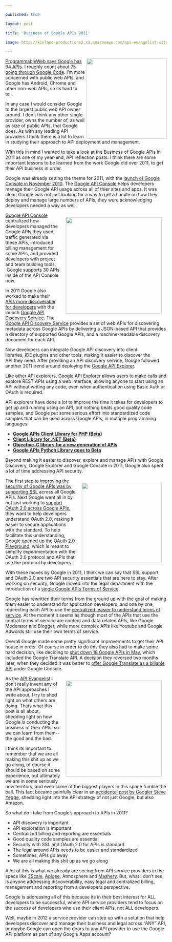 ---
published: true
layout: post
title: 'Business of Google APIs 2011'
image: http://kinlane-productions2.s3.amazonaws.com/api-evangelist-site/blog/google_code.jpg
---

<p><a href="https://code.google.com/more/"><img src="https://kinlane-productions2.s3.amazonaws.com/google/google_code.jpg" alt="" width="250" align="right" /></a>
<p><a title="ProgrammableWeb says Google has 94 APIs" href="http://www.programmableweb.com/apis/directory/1?company=Google">ProgrammableWeb says Google has 94 APIs</a>.  I roughly count about <a href="https://code.google.com/more/">75 going through Google Code</a>.  I&rsquo;m more concerned with public web APIs, and Google has Android, Chrome and other non-web APIs, so its hard to tell.
<p>In any case I would consider Google to the largest public web API owner around.  I don&rsquo;t think any other single provider, owns the number of, as well as size of public APIs, that Google does.  As with any leading API providers I think there is a lot to learn in studying their approach to API deployment and management.
<p>With this in mind I wanted to take a look at the Business of Google APIs in 2011 as one of my year-end, API reflection posts.  I think there are some important lessons to be learned from the work Google did over 2011, to get their API business in order.
<p>Google was already setting the theme for 2011, with the <a title="launch of Google Console in 2010" href="https://googlecode.blogspot.com/2010/11/introducing-google-apis-console-and-our.html">launch of Google Console in November 2010</a>.  The <a title="Google API Console" href="https://code.google.com/apis/console/">Google API Console</a> helps developers manage their Google API usage across all of thier sites and apps.  It was clear, Google was not just looking for a way to get a handle on how they deploy and manage large numbers of APIs, they were acknowledging developers needed a way as well.
<p><a title="Google API Console" href="http://blog.apievangelist.com/2011/05/21/google-apis-console/"><img style="padding: 15px;" src="https://kinlane-productions2.s3.amazonaws.com/google/Google-APIs-Console-Dashboard.png" alt="" width="300" align="right" /></a>
<p><a title="Google API Console" href="http://blog.apievangelist.com/2011/05/21/google-apis-console/">Google API Console</a> centralized how developers managed the Google APIs they used, traffic generated via these APIs, introduced billing management for some APIs, and provided developers with project and team building tools. &nbsp;Google supports 30 APIs inside of the API Console now.
<p>In 2011 Google also worked to make their <a title="Google APIs more discoverable" href="https://googlecode.blogspot.com/2011/05/google-apis-discovery-service-one-api.html">APIs more discoverable for developers</a> with the launch <a title="Google API Discovery Service" href="https://code.google.com/apis/discovery/">Google API Discovery Service</a>.  The <a title="Google API Discover Service" href="http://blog.apievangelist.com/2011/05/21/google-apis-discovery-service/">Google API Discovery Service</a> provides a set of web APIs for discovering metadata across Google APIs by delivering a JSON-based API that provides a directory of supported Google APIs, and a machine-readable discovery document for each API.
<p><a title="Google API Discover Service" href="http://blog.apievangelist.com/2011/05/21/google-apis-discovery-service/"><img style="padding: 15px;" src="https://kinlane-productions2.s3.amazonaws.com/google/google-discover-file-cabinet.png" alt="" align="right" /></a>
<p>Now developers can integrate Google API discovery into client libraries, IDE plugins and other tools, making it easier to discover the API they need.  After providing an API discovery service,  Google followed another 2011 trend around deploying the <a title="Google API Explorer" href="https://code.google.com/apis/explorer/">Google API Explorer</a>.
<p>Like other API explorers, <a title="Google API Explorer" href="http://blog.apievangelist.com/2011/03/08/google-api-explorer/">Google API Explorer</a> allows users to make calls and explore REST APIs using a web interface, allowing anyone to start using an API without writing any code, even when authentication using Basic Auth or OAuth is required.
<p>API explorers have done a lot to improve the time it takes for developers to get up and running using an API, but nothing beats good quality code samples, and Google put some serious effort into standardized code samples that can be used across Google APIs, in multiple programming languages:
<ul class="mainlist">
<li><a href="https://googlecode.blogspot.com/search?updated-max=2011-09-09T15:20:00-07:00&amp;max-results=10 Google APIs"><strong>Google APIs Client Library for PHP (Beta)</strong></a></li>
<li><a href="https://googlecode.blogspot.com/2011/09/google-apis-client-library-for-net-beta.html"><strong>Client Library for .NET (Beta)</strong></a></li>
<li><a href="https://googlecode.blogspot.com/2011/08/new-objective-c-library-for-new.html"><strong>Objective-C library for a new generation of APIs </strong></a></li>
<li><a href="https://googlecode.blogspot.com/2011/04/google-apis-python-library-goes-to-beta.html"><strong>Google APIs Python Library goes to Beta </strong></a></li>
</ul>
<p>Beyond making it easier to discover, explore and manage APIs with Google Discovery, Google Explorer and Google Console in 2011, Google also spent a lot of time addressing API security.
<p><a href="https://code.google.com/oauthplayground/" target="_blank"><img style="padding: 15px;" src="https://kinlane-productions2.s3.amazonaws.com/api-evangelist/Google-OAuth-2-Playground.png" alt="" width="250" align="right" /></a>
<p>The first step to <a title="improving security across Google APIs by supporting SSL" href="https://googlecode.blogspot.com/2011/03/improving-security-of-google-apis-with.html">improving the security of Google APIs was by supporting SSL</a> across all Google APIs.  Next Google went all in by not just working to <a title="support OAuth across Google APIs" href="https://googlecode.blogspot.com/2011/03/making-auth-easier-oauth-20-for-google.html">support OAuth 2.0 across Google APIs</a>, they want to help developers understand OAuth 2.0, making it easier to secure applications with the standard.  To help facilitate this understanding, <a title="Google opened up the oauth playground" href="https://googlecode.blogspot.com/2011/11/oauth-20-playground-open-to-developers.ht">Google opened up the OAuth 2.0 Playground</a>, which is meant to simplify experimentation with the OAuth 2.0 protocol and APIs that use the protocol by developers.
<p>With these moves by Google in 2011,  I think we can say that SSL support and OAuth 2.0 are two API security essentials that are here to stay.   After working on security, Google moved into the legal department with the introduction of a <a title="single Google APIs Terms of Service" href="http://blog.apievangelist.com/2011/12/12/google-deploys-a-single,-centralized-terms-of-use-for-apis/">single Google APIs Terms of Service</a>.
<p>Google has rewritten their terms from the ground up with the goal of making them easier to understand for application developers, and one by one, redirecting each API to use the <a title="centralized, easier to use terms of service" href="https://code.google.com/apis/terms/index.html">centralized, easier to understand terms of service</a>.   At the moment it seems as though most of the APIs that use the central terms of service are content and data related APIs, like Google Moderator and Blogger, while more complex APIs like Youtube and Google Adwords still use their own terms of service.
<p>Overall Google made some pretty significant improvements to get their API house in order. Of course in order to do this they also had to make some hard decision, like deciding to <a title="shut down 18 Google APIs in May" href="https://googlecode.blogspot.com/2011/05/spring-cleaning-for-some-of-our-apis.html">shut down 18 Google APIs in May</a>, which included the Google Translate API.  A decision they reversed two months later, when they decided it was better to&nbsp;<a title="offer Google Translate as a Billable API" href="/2011/08/25/paid-version-of-google-translate-api/">offer Google Translate as a billable API</a> under Google Console.
<p><a title="offer Google Translate as a Billable API" href="/2011/08/25/paid-version-of-google-translate-api/"><img style="padding: 15px;" src="https://kinlane-productions2.s3.amazonaws.com/api-evangelist/Tag-Cloud-Google-Translate.png" alt="" width="300" align="right" /></a>
<p>As the <a title="API Evangelist" href="http://apievangelist.com">API Evangelist</a> I don&rsquo;t really invent any of the API approaches I write about, I try to shed light on what others are doing.  Thats what this post is all about, shedding light on how Google is conducting the business of their APIs, so we can learn from them-- the good and the bad.
<p>I think its important to remember that we are all making this shit up as we go along, of course it should be based on some experience, but ultimately we are in some seriously new territory, and even some of the biggest players in this space fumble the ball.  This fact became painfully clear in an <a title="accidental post by Steve Yegge" href="https://plus.google.com/112678702228711889851/posts/eVeouesvaVX">accidental post by Googler Steve Yegge</a>, shedding light into the API strategy of not just Google, but also Amazon.
<p>So what do I take from Google&rsquo;s approach to APIs in 2011?
<ul class="mainlist">
<li>API discovery is important</li>
<li>API exploration is important </li>
<li>Centralized billing and reporting are essentials</li>
<li>Good quality code samples are essential </li>
<li>Security with SSL and OAuth 2.0 for APIs is standard </li>
<li>The legal around APIs needs to be easier and standardized </li>
<li>Sometimes, APIs go away </li>
<li>We are all making this shit up as we go along </li>
</ul>
<p>A lot of this is what we already are seeing from API service providers in the space like <a title="3Scale" href="http://blog.apievangelist.com/serviceproviders/3scale.php">3Scale</a>, <a title="Apigee" href="http://blog.apievangelist.com/serviceproviders/apigee.php">Apigee</a>, Atmosphere and <a title="Mashery" href="http://blog.apievangelist.com/serviceproviders/mashery.php">Mashery</a>. But, what I don&rsquo;t see, is anyone addressing discoverability, easy legal and centralized billing, management and reporting from a developers perspective.
<p>Google is addressing all of this because its in their best interest for ALL developers to be successful, where API service providers tend to focus on the success of developers who use their client APIs, not ALL developers.
<p>Well, maybe in 2012 a service provider can step up with a solution that help developers discover and manage their business and legal across &ldquo;ANY&rdquo; API, or maybe Google can open the doors to any API provider to use the Google API platform as part of any Google Apps account?

